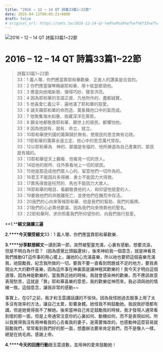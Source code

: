 ```yaml
---
title: "2016 – 12 – 14 QT 詩篇33篇1~22節"
date: 2025-04-12T00:05:21+0800
draft: false
# original_url: https://cmtc.tw/2016-12-14-qt-%e8%a9%a9%e7%af%8733%e7%af%87122%e7%af%80
---
```


![2016 – 12 – 14 QT 詩篇33篇1\~22節](/images/qt.jpg   "2016 – 12 – 14 QT 詩篇33篇1\~22節")

# 2016 – 12 – 14 QT 詩篇33篇1\~22節

> 詩篇33篇1\~22節  
> 33：1 義人哪、你們應當靠耶和華歡樂．正直人的讚美是合宜的。  
> 33：2 你們應當彈琴稱謝耶和華、用十絃瑟歌頌他。  
> 33：3 應當向他唱新歌、彈得巧妙、聲音洪亮。  
> 33：4 因為耶和華的言語正直．凡他所作的、盡都誠實。  
> 33：5 他喜愛仁義公平．遍地滿了耶和華的慈愛。  
> 33：6 諸天藉耶和華的命而造、萬象藉他口中的氣而成。  
> 33：7 他聚集海水如壘、收藏深洋在庫房。  
> 33：8 願全地都敬畏耶和華．願世上的居民、都懼怕他。  
> 33：9 因為他說有、就有．命立、就立。  
> 33：10耶和華使列國的籌算歸於無有、使眾民的思念無有功效。  
> 33：11耶和華的籌算永遠立定、他心中的思念萬代常存。  
> 33：12以耶和華為　神的、那國是有福的．他所揀選為自己產業的、那民是有福的。  
> 33：13耶和華從天上觀看．他看見一切的世人。  
> 33：14從他的居所、往外察看地上一切的居民。  
> 33：15他是那造成他們眾人心的、留意他們一切作為的。  
> 33：16君王不能因兵多得勝．勇士不能因力大得救。  
> 33：17靠馬得救是枉然的．馬也不能因力大救人。  
> 33：18耶和華的眼目、看顧敬畏他的人、和仰望他慈愛的人、  
> 33：19要救他們的命脫離死亡、並使他們在饑荒中存活。  
> 33：20我們的心向來等候耶和華．他是我們的幫助、我們的盾牌。  
> 33：21我們的心必靠他歡喜、因為我們向來倚靠他的聖名。  
> 33：22耶和華阿、求你照着我們所仰望你的、向我們施行慈愛。

**1.****經文誦讀三遍**

**2.****今天領受經文**33：1 義人哪、你們應當靠耶和華歡樂．

**3.****分享默想經文**一讀到第一節，突然被聖靈充滿，心裏有感動，想要流淚，但是不明白為什麼？（因為感覺比頭腦還快），後來神給我一個意念，就是神看見我們推動QT這件事的用心擺上，讓祂的心充滿喜樂，所以祂也要把這個喜樂充滿我，祂鼓勵我，紀念我所做的一切。要我不要一直看到問題或不足的地方，要我表現出大大的歡呼喜樂，因為這件事在神裏面是讓神極其歡樂的！我今天才明白這個道理，因為神是歡樂的，當我靠近祂的時候，我就會感染神的歡樂，而不應該故意表現愁苦，這就是「靠」耶和華喜樂的意思，我的歡樂從神而來，我必須與祂的情緒一致。這個意念，讓我非常的感動~~

事實上，在QT之前，我才和玉雲講話講的不愉快。因為我怪她過去服事上用了太多沒有效率的方法，讓自己太累，影響身體。她怪我不夠鼓勵她。我說我好壞都有講，但是她覺得我不了解她。後來當神自己肯定鼓勵我的時候，我才發現人通常看到壞的那一面，但是上帝通常注意你的心裏如何、動機如何，而不是表現如何。所以我覺得我沒有用神看我的心去看我的妻子，是需要悔改的。也感動神這麼容易就鼓勵我們，常常看到我們好的那一面，想盡辦法要來肯定我們，而不是像人一樣，總是在挑毛病，感謝上帝。

**4.****今天的回應行動**跟玉雲道歉，並用神的愛來鼓勵她！